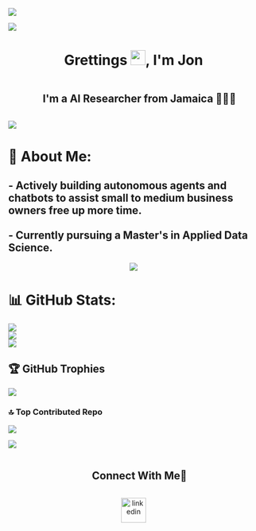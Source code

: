 <!--profile visit count-->
[![](https://visitcount.itsvg.in/api?id=jondoescoding&label=Profile%20Views&color=12&icon=5&pretty=true)](https://visitcount.itsvg.in)

<!--horizontal divider(gradiant)-->
<img src="https://user-images.githubusercontent.com/73097560/115834477-dbab4500-a447-11eb-908a-139a6edaec5c.gif">

<!--H1 Intro Greeting-->
<h1 align="center">Grettings <img src="https://raw.githubusercontent.com/MartinHeinz/MartinHeinz/master/wave.gif" width="30px">, I'm Jon</h1>

<!--H2 Paragraph on who I am-->
<div id="user-content-toc">
  <ul align="center">
    <summary><h2 style="display: inline-block">I'm a AI Researcher from Jamaica 👨🏻‍💻</h2></summary>
  </ul>
</div>


<!--horizontal divider(gradiant)-->
<img src="https://user-images.githubusercontent.com/73097560/115834477-dbab4500-a447-11eb-908a-139a6edaec5c.gif">

<!--ABOUT ME SECTION-->
# 💫 About Me:
## - Actively building autonomous agents and chatbots to assist small to medium business owners free up more time. <br><br>- Currently pursuing a Master's in Applied Data Science.

<!--h1 without bottom border-->
<div id="user-content-toc">
  <ul align="center">
  </ul>
</div>
<!--tech stack icons-->
<p align="center">
  <a href="https://skillicons.dev">
    <img src="https://skillicons.dev/icons?i=py,obsidian,git,github,linux,notion,mongodb,vscode,scikitlearn&perline=14" 
  </a> 
  </a>
</p>
<iconify-icon icon="logos:hardhat"></iconify-icon>

# 📊 GitHub Stats:
![](https://github-readme-stats.vercel.app/api?username=jondoescoding&theme=algolia&hide_border=false&include_all_commits=true&count_private=true)<br/>
![](https://github-readme-streak-stats.herokuapp.com/?user=jondoescoding&theme=algolia&hide_border=false)<br/>
![](https://github-readme-stats.vercel.app/api/top-langs/?username=jondoescoding&theme=algolia&hide_border=false&include_all_commits=true&count_private=true&layout=compact)

## 🏆 GitHub Trophies
![](https://github-profile-trophy.vercel.app/?username=jondoescoding&theme=tokyonight&no-frame=false&no-bg=false&margin-w=4)

### 🔝 Top Contributed Repo
![](https://github-contributor-stats.vercel.app/api?username=jondoescoding&limit=5&theme=algolia&combine_all_yearly_contributions=true)

<!--horizontal divider(gradiant)-->
<img src="https://user-images.githubusercontent.com/73097560/115834477-dbab4500-a447-11eb-908a-139a6edaec5c.gif">

<!-- Connect with me -->
<!--h2 without bottom border-->
<div id="user-content-toc">
  <ul align="center">
    <summary><h2 style="display: inline-block">Connect With Me🤝</h2></summary>
  </ul>
</div>

<!--icons and links-->
<p align="center">
<a href="https://www.linkedin.com/in/jonathanwhite-jm/" target="blank"><img align="center" src="https://user-images.githubusercontent.com/88904952/234979284-68c11d7f-1acc-4f0c-ac78-044e1037d7b0.png" alt="linkedin" height="50" width="50" /></a>
</p>
</div>


